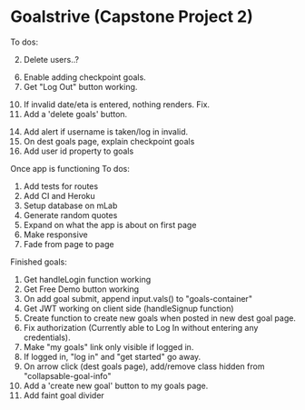Goalstrive (Capstone Project 2)
================================

To dos:

<!-- 1. Get JWT working on client side (handleSignup function) -->
2. Delete users..?
<!-- 3. Make "my goals" link only visible if logged in. -->
<!-- 4. If logged in, "log in" and "get started" go away. -->
<!-- 5. Create function to create new goals when posted in new dest goal page. -->
6. Enable adding checkpoint goals.
7. Get "Log Out" button working.
<!-- 8. Fix authorization (Currently able to Log In without entering any credentials). -->
<!-- 9. On arrow click (dest goals page), add/remove class hidden from "collapsable-goal-info" -->
10. If invalid date/eta is entered, nothing renders. Fix.
11. Add a 'delete goals' button.
<!-- 12. Add a 'create new goal' button to my goals page. -->
<!-- 13. Add faint goal divider -->
14. Add alert if username is taken/log in invalid.
15. On dest goals page, explain checkpoint goals
16. Add user id property to goals


Once app is functioning To dos:

1. Add tests for routes
2. Add CI and Heroku
3. Setup database on mLab
4. Generate random quotes 
5. Expand on what the app is about on first page
6. Make responsive
7. Fade from page to page

Finished goals: 

1. Get handleLogin function working
2. Get Free Demo button working
3. On add goal submit, append input.vals() to "goals-container"
4. Get JWT working on client side (handleSignup function)
5. Create function to create new goals when posted in new dest goal page.
6. Fix authorization (Currently able to Log In without entering any credentials).
7. Make "my goals" link only visible if logged in.
8. If logged in, "log in" and "get started" go away.
9. On arrow click (dest goals page), add/remove class hidden from "collapsable-goal-info"
10. Add a 'create new goal' button to my goals page.
11. Add faint goal divider